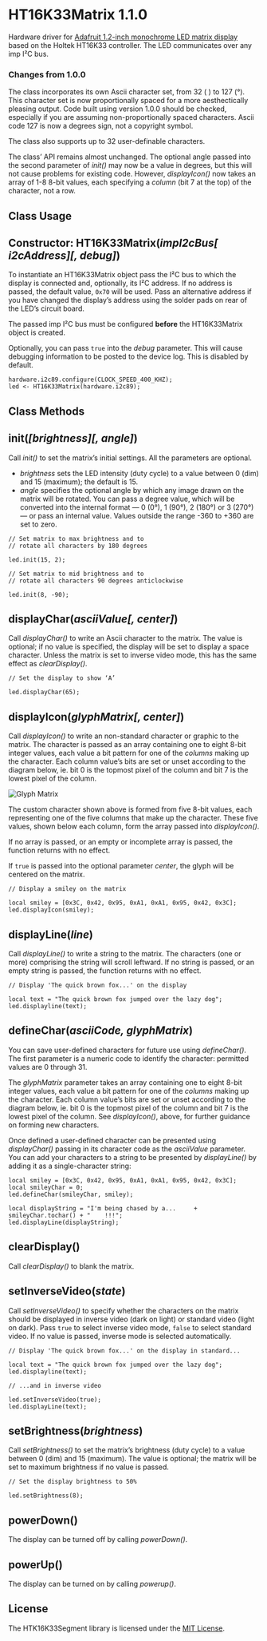 # HT16K33Matrix 1.1.0

Hardware driver for [Adafruit 1.2-inch monochrome LED matrix display](http://www.adafruit.com/products/1854) based on the Holtek HT16K33 controller. The LED communicates over any imp I&sup2;C bus.

### Changes from 1.0.0

The class incorporates its own Ascii character set, from 32 (&nbsp;) to 127 (&deg;). This character set is now proportionally spaced for a more aesthectically pleasing output. Code built using version 1.0.0 should be checked, especially if you are assuming non-proportionally spaced characters. Ascii code 127 is now a degrees sign, not a copyright symbol.

The class also supports up to 32 user-definable characters.

The class’ API remains almost unchanged. The optional angle passed into the second parameter of *init()* may now be a value in degrees, but this will not cause problems for existing code. However, *displayIcon()* now takes an array of 1-8 8-bit values, each specifying a *column* (bit 7 at the top) of the character, not a row.

## Class Usage

## Constructor: HT16K33Matrix(*impI2cBus[ i2cAddress][, debug]*)

To instantiate an HT16K33Matrix object pass the I&sup2;C bus to which the display is connected and, optionally, its I&sup2;C address. If no address is passed, the default value, `0x70` will be used. Pass an alternative address if you have changed the display’s address using the solder pads on rear of the LED’s circuit board.

The passed imp I&sup2;C bus must be configured **before** the HT16K33Matrix object is created.

Optionally, you can pass `true` into the *debug* parameter. This will cause debugging information to be posted to the device log. This is disabled by default.

```squirrel
hardware.i2c89.configure(CLOCK_SPEED_400_KHZ);
led <- HT16K33Matrix(hardware.i2c89);
```

## Class Methods

## init(*[brightness][, angle]*)

Call *init()* to set the matrix’s initial settings. All the parameters are optional.

- *brightness* sets the LED intensity (duty cycle) to a value between 0 (dim) and 15 (maximum); the default is 15.
- *angle* specifies the optional angle by which any image drawn on the matrix will be rotated. You can pass a degree value, which will be converted into the internal format &mdash; 0 (0&deg;), 1 (90&deg;), 2 (180&deg;) or 3 (270&deg;) &mdash; or pass an internal value. Values outside the range -360 to +360 are set to zero.

```squirrel
// Set matrix to max brightness and to
// rotate all characters by 180 degrees

led.init(15, 2);
```

```squirrel
// Set matrix to mid brightness and to
// rotate all characters 90 degrees anticlockwise

led.init(8, -90);
```

## displayChar(*asciiValue[, center]*)

Call *displayChar()* to write an Ascii character to the matrix. The value is optional; if no value is specified, the display will be set to display a space character. Unless the matrix is set to inverse video mode, this has the same effect as *clearDisplay()*.

```squirrel
// Set the display to show ‘A’

led.displayChar(65);
```

## displayIcon(*glyphMatrix[, center]*)

Call *displayIcon()* to write an non-standard character or graphic to the matrix. The character is passed as an array containing one to eight 8-bit integer values, each value a bit pattern for one of the *columns* making up the character. Each column value’s bits are set or unset according to the diagram below, ie. bit 0 is the topmost pixel of the column and bit 7 is the lowest pixel of the column.

![Glyph Matrix](./glyph.png)

The custom character shown above is formed from five 8-bit values, each representing one of the five columns that make up the character. These five values, shown below each column, form the array passed into *displayIcon()*.

If no array is passed, or an empty or incomplete array is passed, the function returns with no effect.

If `true` is passed into the optional parameter *center*, the glyph will be centered on the matrix.

```squirrel
// Display a smiley on the matrix

local smiley = [0x3C, 0x42, 0x95, 0xA1, 0xA1, 0x95, 0x42, 0x3C];
led.displayIcon(smiley);
```

## displayLine(*line*)

Call *displayLine()* to write a string to the matrix. The characters (one or more) comprising the string will scroll leftward. If no string is passed, or an empty string is passed, the function returns with no effect.

```squirrel
// Display 'The quick brown fox...' on the display

local text = "The quick brown fox jumped over the lazy dog";
led.displayline(text);
```

## defineChar(*asciiCode, glyphMatrix*)

You can save user-defined characters for future use using *defineChar()*. The first parameter is a numeric code to identify the character: permitted values are 0 through 31.

The *glyphMatrix* parameter takes an array containing one to eight 8-bit integer values, each value a bit pattern for one of the *columns* making up the character. Each column value’s bits are set or unset according to the diagram below, ie. bit 0 is the topmost pixel of the column and bit 7 is the lowest pixel of the column. See *displayIcon()*, above, for further guidance on forming new characters.

Once defined a user-defined character can be presented using *displayChar()* passing in its character code as the *asciiValue* parameter. You can add your characters to a string to be presented by *displayLine()* by adding it as a single-character string:

```
local smiley = [0x3C, 0x42, 0x95, 0xA1, 0xA1, 0x95, 0x42, 0x3C];
local smileyChar = 0;
led.defineChar(smileyChar, smiley);

local displayString = "I'm being chased by a...     + smileyChar.tochar() + "    !!!";
led.displayLine(displayString);
```

## clearDisplay()

Call *clearDisplay()* to blank the matrix.

## setInverseVideo(*state*)

Call *setInverseVideo()* to specify whether the characters on the matrix should be displayed in inverse video (dark on light) or standard video (light on dark). Pass `true` to select inverse video mode, `false` to select standard video. If no value is passed, inverse mode is selected automatically.

```squirrel
// Display 'The quick brown fox...' on the display in standard...

local text = "The quick brown fox jumped over the lazy dog";
led.displayline(text);

// ...and in inverse video

led.setInverseVideo(true);
led.displayLine(text);
```

## setBrightness(*brightness*)

Call *setBrightness()* to set the matrix’s brightness (duty cycle) to a value between 0 (dim) and 15 (maximum). The value is optional; the matrix will be set to maximum brightness if no value is passed.

```squirrel
// Set the display brightness to 50%

led.setBrightness(8);
```

## powerDown()

The display can be turned off by calling *powerDown()*.

## powerUp()

The display can be turned on by calling *powerup()*.

## License

The HTK16K33Segment library is licensed under the [MIT License](./LICENSE).
